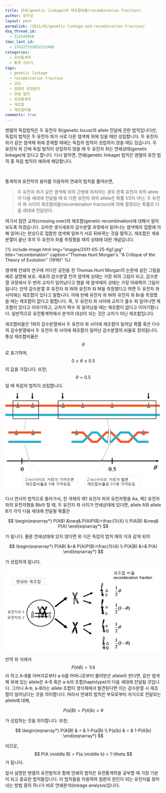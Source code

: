 ```yaml
---
title: 연쇄(genetic linkage)와 재조합비율(recombination fraction)
author: 양우성
layout: post
permalink: /2011/05/genetic-linkage-and-recombination-fraction/
dsq_thread_id:
  - 312545058
tmac_last_id:
  - 274327333052223488
categories:
  - 유전통계학
  - 통계 이야기
tags:
  - genetic linkage
  - recombination fraction
  - 교차
  - 멘델의 유전법칙
  - 연쇄 법칙
  - 유전통계학
  - 재조합
  - 재조합비율
comments: true
---
```

멘델의 독립법칙은 두 유전자 좌(genetic locus)의 allele 전달에 관한 법칙입니다만, 독립의 법칙은 두 유전자 좌가 서로 다른 염색체 위에 있을 때만 성립합니다. 두 유전자 좌가 같은 염색체 위에 존재할 때에는 독립의 법칙이 성립하지 않을 때도 있습니다. 두 유전자 좌 간에 독립 법칙이 성립하지 않을 때 두 유전자 좌는 연쇄상태(genetic linkage)에 있다고 합니다. 다시 말하면, 연쇄(genetic linkage) 법칙은 멘델의 유전 법칙 중 독립 법칙의 예외에 해당합니다.

&nbsp;

통계학과 유전학의 용어를 이용하여 연쇄의 법칙을 풀어쓰면,

> 두 유전자 좌가 같은 염색체 위의 근방에 위치하는 경우 한쪽 유전자 좌의 allele이 다음 세대에 전달될 때 또 다른 유전자 좌의 allele은 확률 1/2이 아닌, 두 유전자 좌 사이의 재조합비율(recombination fraction)에 의해 결정되는 확률로 다음 세대에 전달된다.

여기서 잠깐 교차(crossing over)와 재조합(genetic recombination)에 대해서 알아보도록 하겠습니다. 교차란 생식세포의 감수분열 과정에서 일어나는 염색체의 접합에 의해 일어나는 현상으로 접합한 염색체 일부가 서로 뒤바뀌는 것을 말하고, 재조합은 세포분열이 끝난 후의 두 유전자 좌를 측정했을 때의 상태에 대한 개념입니다.  

{% include image.html
            img="images/2011-05-25-fig1.jpg"
            title="recombination"
            caption="Thomas Hunt Morgan's ''A Critique of the Theory of Evolution'' (1916)" %}
    
염색체 연쇄의 연구에 커다란 공헌을 한 Thomas Hunt Morgan의 논문에 실린 그림을 예로 설명해 보죠. 세포의 감수분열 전의 염색체 상태는 가장 위의 그림이 되고, 감수분열 과정에서 두 번의 교차가 일어났다고 했을 때 염색체의 상태는 가장 아래쪽의 그림이 됩니다. 만약 감수분열 후 유전자 좌 W와 유전자 좌 M을 측정했다고 하면 두 유전자 좌 사이에는 재조합이 있다고 말합니다. 이에 반해 유전자 좌 W와 유전자 좌 Br을 측정했을 때는 재조합이 없다고 말합니다. 즉, 두 유전자 좌 사이에 교차가 홀수 회 일어나면 재조합이 있다고 이야기하고, 교차가 짝수 회 일어났을 때는 재조합이 없다고 이야기합니다. 일반적으로 유전통계학에서 분석의 대상이 되는 것은 교차가 아닌 재조합입니다.

재조합비율은 1회의 감수분열에서 두 유전자 좌 사이에 재조합이 일어날 확률 혹은 다수의 감수분열에서 두 유전자 좌 사이에 재조합이 일어난 감수분열의 비율로 정의됩니다. 통상 재조합비율은 $$ \theta $$로 표기하며, $$ 0 \leq \theta \leq 0.5 $$의 값을 가집니다. 또한, $$ \theta = 0.5$$일 때 독립의 법칙이 성립합니다.

![](/images/2011-05-25-fig2.png)

다시 연사의 법칙으로 돌아가서, 한 개체의 제1 유전자 좌의 유전자형을 Aa, 제2 유전자 좌의 유전자형을 Bb라 할 때, 두 유전자 좌 사이가 연쇄상태에 있다면, allele A와 allele B가 각각 다음 세대에 전달될 확률은  

$$
\begin{eqnarray*}
P(AB) &\neq& P(A)P(B)=\frac{1}{4} \\  
P(A|B) &\neq& P(A)
\end{eqnarray*}  
$$

가 됩니다. 물론 연쇄상태에 있지 않다면 위 식은 독립의 법칙 때의 식과 같게 되어  

$$  
\begin{eqnarray*}
P(AB) &=& P(A)P(B)=\frac{1}{4} \\  
P(A|B) &=& P(A) 
\end{eqnarray*} 
$$ 

가 성립하게 됩니다.

![](/images/2011-05-25-fig3.png)

만약 위 식에서 $$ P(AB) < 1/4 $$라 하고 A-B를 아버지로부터 a-b를 어머니로부터 물려받은 allele라 한다면, 같은 염색체 위에 있는 allele은 A-B 혹은 a-b의 조합(haplotype)이 다음 세대에 전달될 것입니다. 그러나 A-b, a-B라는 allele 조합이 생식체에서 발견된다면 이는 감수분열 시 재조합이 일어났다는 것을 의미합니다. 따라서 연쇄의 법칙은 부모로부터 자식으로 전달되는 allele에 대해,  

$$
P(a|B)=P(A|b)=\theta  
$$

가 성립하는 것을 의미합니다. 또한,  

$$
\begin{eqnarray*}
P(A|B) & = & 1-P(a|B) \\  
P(a|b) & = & 1-P(A|b)  
\end{eqnarray*}
$$

이므로, $$ P(A \middle B) = P(a \middle b) = 1-\theta $$가 됩니다.

앞서 설명한 멘델의 유전법칙과 함께 연쇄의 법칙은 유전통계학을 공부할 때 가장 기본이 되고 중요한 법칙들입니다. 이 법칙들을 이용하여 질환의 원인이 되는 유전자를 찾아 내는 방법 중의 하나가 바로 연쇄분석(linkage analysis)입니다.
